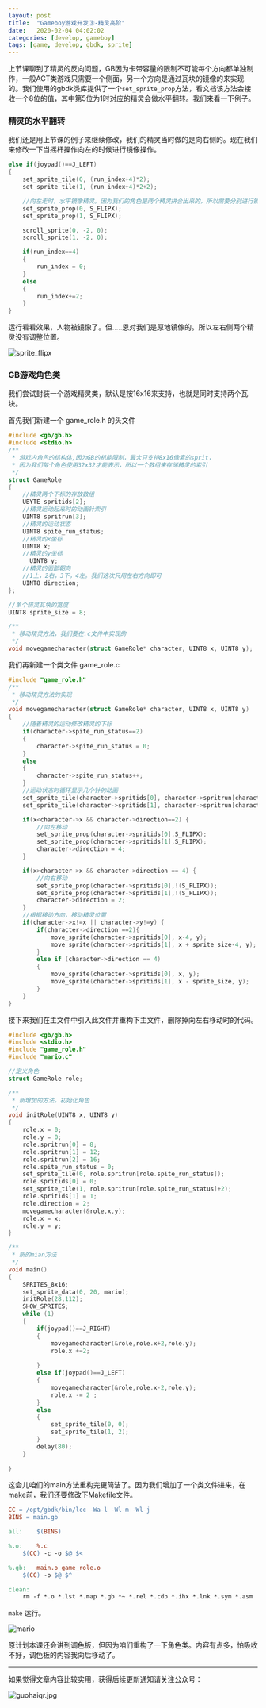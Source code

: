 ```yaml
---
layout: post
title:  "Gameboy游戏开发③-精灵高阶"
date:   2020-02-04 04:02:02
categories: [develop, gameboy]
tags: [game, develop, gbdk, sprite]
--- 
```

上节课聊到了精灵的反向问题，GB因为卡带容量的限制不可能每个方向都单独制作，一般ACT类游戏只需要一个侧面，另一个方向是通过瓦块的镜像的来实现的。我们使用的gbdk类库提供了一个`set_sprite_prop`方法，看文档该方法会接收一个8位的值，其中第5位为1时对应的精灵会做水平翻转。我们来看一下例子。

### 精灵的水平翻转
我们还是用上节课的例子来继续修改，我们的精灵当时做的是向右侧的。现在我们来修改一下当摇杆操作向左的时候进行镜像操作。
~~~ c
else if(joypad()==J_LEFT)
{
    set_sprite_tile(0, (run_index+4)*2);
    set_sprite_tile(1, (run_index+4)*2+2);

    //向左走时，水平镜像精灵。因为我们的角色是两个精灵拼合出来的，所以需要分别进行镜像。
    set_sprite_prop(0, S_FLIPX);
    set_sprite_prop(1, S_FLIPX);

    scroll_sprite(0, -2, 0);
    scroll_sprite(1, -2, 0);

    if(run_index==4)
    {
        run_index = 0;
    }
    else
    {
        run_index+=2;
    }
}
~~~

运行看看效果，人物被镜像了。但.....恩对我们是原地镜像的。所以左右侧两个精灵没有调整位置。

![sprite_flipx](//blog.guohai.org/doc-pic/2020-02/sprite_flipx.png)

### GB游戏角色类

我们尝试封装一个游戏精灵类，默认是按16x16来支持，也就是同时支持两个瓦块。

首先我们新建一个 game_role.h 的头文件

~~~ c
#include <gb/gb.h>
#include <stdio.h>
/**
 * 游戏内角色的结构体,因为GB的机能限制，最大只支持8x16像素的sprit，
 * 因为我们每个角色使用32x32才能表示，所以一个数组来存储精灵的索引
 */
struct GameRole
{
    //精灵两个下标的存放数组
    UBYTE spritids[2];
    //精灵运动起来时的动画针索引
    UINT8 spritrun[3];
    //精灵的运动状态
    UINT8 spite_run_status;
    //精灵的x坐标
    UINT8 x;
    //精灵的y坐标
	  UINT8 y;
    //精灵的面部朝向
    //1上，2右，3下，4左。我们这次只用左右方向即可
    UINT8 direction;
};

//单个精灵瓦块的宽度
UINT8 sprite_size = 8;

/**
 * 移动精灵方法，我们要在.c文件中实现的
 */
void movegamecharacter(struct GameRole* character, UINT8 x, UINT8 y);
~~~

我们再新建一个类文件 game_role.c

~~~ c
#include "game_role.h"
/**
 * 移动精灵方法的实现
 */
void movegamecharacter(struct GameRole* character, UINT8 x, UINT8 y)
{
    //随着精灵的运动修改精灵的下标
    if(character->spite_run_status==2)
    {
        character->spite_run_status = 0;
    }
    else
    {
        character->spite_run_status++;
    }
    //运动状态时循环显示几个针的动画
    set_sprite_tile(character->spritids[0], character->spritrun[character->spite_run_status]);
    set_sprite_tile(character->spritids[1], character->spritrun[character->spite_run_status]+2);

    if(x<character->x && character->direction==2) {
        //向左移动
        set_sprite_prop(character->spritids[0],S_FLIPX);
        set_sprite_prop(character->spritids[1],S_FLIPX);
        character->direction = 4;
    }

    if(x>character->x && character->direction == 4) {
        //向右移动
        set_sprite_prop(character->spritids[0],!(S_FLIPX));
        set_sprite_prop(character->spritids[1],!(S_FLIPX));
        character->direction = 2;
    }
    //根据移动方向，移动精灵位置
    if(character->x!=x || character->y!=y) {
        if(character->direction ==2){
            move_sprite(character->spritids[0], x-4, y);
            move_sprite(character->spritids[1], x + sprite_size-4, y);
        }
        else if (character->direction == 4)
        {
            move_sprite(character->spritids[0], x, y);
            move_sprite(character->spritids[1], x - sprite_size, y);
        }
    }
}

~~~

接下来我们在主文件中引入此文件并重构下主文件，删除掉向左右移动时的代码。

~~~ c
#include <gb/gb.h>
#include <stdio.h>
#include "game_role.h"
#include "mario.c"

//定义角色
struct GameRole role;

/**
 * 新增加的方法，初始化角色
 */
void initRole(UINT8 x, UINT8 y) 
{
    role.x = 0;
    role.y = 0;
    role.spritrun[0] = 8;
    role.spritrun[1] = 12;
    role.spritrun[2] = 16;
    role.spite_run_status = 0;
    set_sprite_tile(0, role.spritrun[role.spite_run_status]);
    role.spritids[0] = 0;
    set_sprite_tile(1, role.spritrun[role.spite_run_status]+2);
    role.spritids[1] = 1;
    role.direction = 2;
    movegamecharacter(&role,x,y);
    role.x = x;
    role.y = y;
}

/**
 * 新的mian方法
 */
void main()
{
    SPRITES_8x16;
    set_sprite_data(0, 20, mario);
    initRole(28,112);
    SHOW_SPRITES;
    while (1)
    {
        if(joypad()==J_RIGHT)
        {
            movegamecharacter(&role,role.x+2,role.y);
            role.x +=2;
            
        }
        else if(joypad()==J_LEFT)
        {
            movegamecharacter(&role,role.x-2,role.y);
            role.x -= 2 ;
        }
        else 
        {
            set_sprite_tile(0, 0);
            set_sprite_tile(1, 2);
        }
        delay(80);
    }
    
}

~~~

这会儿咱们的main方法重构完更简洁了。因为我们增加了一个类文件进来，在make前，我们还要修改下Makefile文件。

~~~ Makefile
CC = /opt/gbdk/bin/lcc -Wa-l -Wl-m -Wl-j
BINS = main.gb

all:	$(BINS)

%.o:	%.c
	$(CC) -c -o $@ $<

%.gb:	main.o game_role.o
	$(CC) -o $@ $^

clean:
	rm -f *.o *.lst *.map *.gb *~ *.rel *.cdb *.ihx *.lnk *.sym *.asm
~~~

`make` 运行。

![mario](//blog.guohai.org/doc-pic/2020-02/ezgif-2-db476b78d9c8.gif)

原计划本课还会讲到调色板，但因为咱们重构了一下角色类。内容有点多，怕吸收不好，调色板的内容我向后移动了。

---

如果觉得文章内容比较实用，获得后续更新通知请关注公众号：

![guohaiqr.jpg](//blog.guohai.org/doc-pic/guohaiqr.jpg)